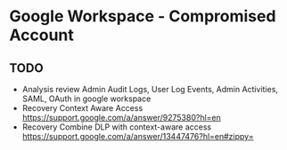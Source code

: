 # Google Workspace - Compromised Account

## TODO
- Analysis review Admin Audit Logs, User Log Events, Admin Activities, SAML, OAuth in google workspace
- Recovery Context Aware Access https://support.google.com/a/answer/9275380?hl=en
- Recovery Combine DLP with context-aware access https://support.google.com/a/answer/13447476?hl=en#zippy=